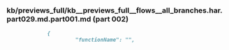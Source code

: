 ### kb/previews_full/kb__previews_full__flows__all_branches.har.part029.md.part001.md (part 002)

```md
             {
                      "functionName": "",
                 
```

```
